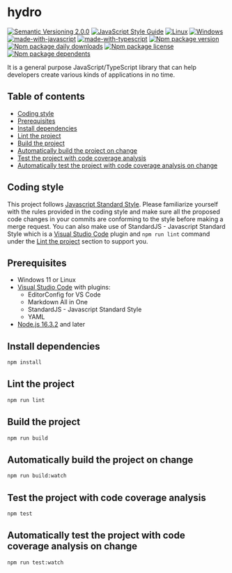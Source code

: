 # hydro
[![Semantic Versioning 2.0.0](https://img.shields.io/badge/semver-2.0.0-standard.svg)](https://semver.org/)
[![JavaScript Style Guide](https://img.shields.io/badge/code_style-standard-brightgreen.svg)](https://standardjs.com)
[![Linux](https://svgshare.com/i/Zhy.svg)](https://svgshare.com/i/Zhy.svg)
[![Windows](https://svgshare.com/i/ZhY.svg)](https://svgshare.com/i/ZhY.svg)
[![made-with-javascript](https://img.shields.io/badge/Made%20with-JavaScript-ffff00.svg)](https://www.javascript.com)
[![made-with-typescript](https://img.shields.io/badge/Made%20with-TypeScript-0000e0.svg)](https://www.typescriptlang.org/)
[![Npm package version](https://badgen.net/npm/v/@ii887522/hydro)](https://www.npmjs.com/package/@ii887522/hydro)
[![Npm package daily downloads](https://badgen.net/npm/dm/@ii887522/hydro)](https://npmjs.com/package/@ii887522/hydro)
[![Npm package license](https://badgen.net/npm/license/@ii887522/hydro)](https://npmjs.com/package/@ii887522/hydro)
[![Npm package dependents](https://badgen.net/npm/dependents/@ii887522/hydro)](https://npmjs.ccom/package/@ii887522/hydro)

It is a general purpose JavaScript/TypeScript library that can help developers create various kinds of applications in no time.

## Table of contents
- [Coding style](https://github.com/ii887522/hydro#coding-style)
- [Prerequisites](https://github.com/ii887522/hydro#prerequisites)
- [Install dependencies](https://github.com/ii887522/hydro#install-dependencies)
- [Lint the project](https://github.com/ii887522/hydro#lint-the-project)
- [Build the project](https://github.com/ii887522/hydro#build-the-project)
- [Automatically build the project on change](https://github.com/ii887522/hydro#automatically-build-the-project-on-change)
- [Test the project with code coverage analysis](https://github.com/ii887522/hydro#test-the-project-with-code-coverage-analysis)
- [Automatically test the project with code coverage analysis on change](https://github.com/ii887522/hydro#automatically-test-the-project-with-code-coverage-analysis-on-change)

## Coding style
This project follows [Javascript Standard Style](https://standardjs.com/). Please familiarize yourself with the rules provided in the coding style and make sure all the proposed code changes in your commits are conforming to the style before making a merge request. You can also make use of StandardJS - Javascript Standard Style which is a [Visual Studio Code](https://code.visualstudio.com/) plugin and `npm run lint` command under the [Lint the project](https://github.com/ii887522/hydro#lint-the-project) section to support you.

## Prerequisites
- Windows 11 or Linux
- [Visual Studio Code](https://code.visualstudio.com/) with plugins:
  - EditorConfig for VS Code
  - Markdown All in One
  - StandardJS - Javascript Standard Style
  - YAML
- [Node.js 16.3.2](https://nodejs.org/en/) and later

## Install dependencies
```sh
npm install
```

## Lint the project
```sh
npm run lint
```

## Build the project
```sh
npm run build
```

## Automatically build the project on change
```sh
npm run build:watch
```

## Test the project with code coverage analysis
```sh
npm test
```

## Automatically test the project with code coverage analysis on change
```sh
npm run test:watch
```
